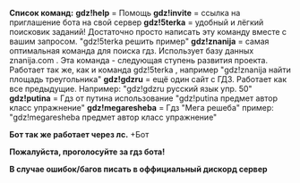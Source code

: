**Список команд:**
**gdz!help** = Помощь
**gdz!invite** = ссылка на приглашение бота на свой сервер
**gdz!5terka** = удобный и лёгкий поисковик заданий! Достаточно просто написать эту команду вместе с вашим запросом. "gdz!5terka решить пример"
**gdz!znanija** = самая оптимальная команда для поиска гдз. Использует базу данных znanija.com . Эта команда - следующая ступень развития проекта. Работает так же, как и команда gdz!5terka , например "gdz!znanija найти площадь треугольника"
**gdz!gdzru** = ещё один сайт с ГДЗ. Работает как все предыдущие. Например: "gdz!gdzru русский язык упр. 50"
**gdz!putina** = Гдз от путина использование "gdz!putina предмет автор класс упражнение"
**gdz!megaresheba** = Гдз "Мега решеба" пример: "gdz!megaresheba предмет автор класс упражнение"

**Бот так же работает через лс.**
+Бот

**Пожалуйста, проголосуйте за гдз бота!**

**В случае ошибок/багов писать в оффициальный дискорд сервер**
